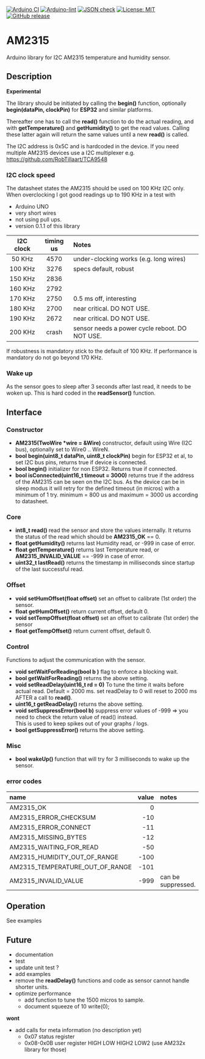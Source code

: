 
[![Arduino CI](https://github.com/RobTillaart/AM2315/workflows/Arduino%20CI/badge.svg)](https://github.com/marketplace/actions/arduino_ci)
[![Arduino-lint](https://github.com/RobTillaart/AM2315/actions/workflows/arduino-lint.yml/badge.svg)](https://github.com/RobTillaart/AM2315/actions/workflows/arduino-lint.yml)
[![JSON check](https://github.com/RobTillaart/AM2315/actions/workflows/jsoncheck.yml/badge.svg)](https://github.com/RobTillaart/AM2315/actions/workflows/jsoncheck.yml)
[![License: MIT](https://img.shields.io/badge/license-MIT-green.svg)](https://github.com/RobTillaart/AM2315/blob/master/LICENSE)
[![GitHub release](https://img.shields.io/github/release/RobTillaart/AM2315.svg?maxAge=3600)](https://github.com/RobTillaart/AM2315/releases)


# AM2315

Arduino library for I2C AM2315 temperature and humidity sensor.


## Description

**Experimental**

The library should be initiated by calling the **begin()** function, 
optionally **begin(dataPin, clockPin)** for **ESP32** and similar platforms.

Thereafter one has to call the **read()** function to do the actual reading,
and with **getTemperature()** and **getHumidity()** to get the read values.
Calling these latter again will return the same values until a new **read()** is called.

The I2C address is 0x5C and is hardcoded in the device. 
If you need multiple AM2315 devices use a I2C multiplexer e.g. https://github.com/RobTillaart/TCA9548


### I2C clock speed

The datasheet states the AM2315 should be used on 100 KHz I2C only. 
When overclocking I got good readings up to 190 KHz in a test with 
- Arduino UNO
- very short wires
- not using pull ups.
- version 0.1.1 of this library


| I2C clock | timing us | Notes                 |
|:---------:|:---------:|:----------------------|
|   50 KHz  |    4570   | under-clocking works (e.g. long wires)
|  100 KHz  |    3276   | specs default, robust
|  150 KHz  |    2836   |
|  160 KHz  |    2792   |
|  170 KHz  |    2750   | 0.5 ms off, interesting
|  180 KHz  |    2700   | near critical. DO NOT USE.
|  190 KHz  |    2672   | near critical. DO NOT USE.
|  200 KHz  |   crash   | sensor needs a power cycle reboot. DO NOT USE.


If robustness is mandatory stick to the default of 100 KHz.
If performance is mandatory do not go beyond 170 KHz.


### Wake up

As the sensor goes to sleep after 3 seconds after last read, it needs to be woken up.
This is hard coded in the **readSensor()** function. 


## Interface


### Constructor

- **AM2315(TwoWire \*wire = &Wire)** constructor, default using Wire (I2C bus), optionally set to Wire0 .. WireN.
- **bool begin(uint8_t dataPin, uint8_t clockPin)** begin for ESP32 et al, to set I2C bus pins, returns true if device is connected.
- **bool begin()** initializer for non ESP32. Returns true if connected.
- **bool isConnected(uint16_t timeout = 3000)** returns true if the address of the AM2315 can be seen on the I2C bus.
As the device can be in sleep modus it will retry for the defined timeout (in micros) with a minimum of 1 try. 
minimum = 800 us and maximum = 3000 us according to datasheet.


### Core

- **int8_t read()** read the sensor and store the values internally. 
It returns the status of the read which should be **AM2315_OK** == 0.
- **float getHumidity()** returns last Humidity read, or -999 in case of error.
- **float getTemperature()** returns last Temperature read, or **AM2315_INVALID_VALUE** == -999 in case of error.
- **uint32_t lastRead()** returns the timestamp in milliseconds since startup of the last successful read.


### Offset

- **void setHumOffset(float offset)** set an offset to calibrate (1st order) the sensor.
- **float getHumOffset()** return current offset, default 0.
- **void setTempOffset(float offset)** set an offset to calibrate (1st order) the sensor
- **float getTempOffset()** return current offset, default 0.


### Control

Functions to adjust the communication with the sensor.

- **void setWaitForReading(bool b )** flag to enforce a blocking wait. 
- **bool getWaitForReading()** returns the above setting.
- **void setReadDelay(uint16_t rd = 0)** To tune the time it waits before actual read. Default = 2000 ms.
set readDelay to 0 will reset to 2000 ms AFTER a call to **read()**.
- **uint16_t getReadDelay()** returns the above setting.
- **void setSuppressError(bool b)** suppress error values of -999 => you need to check the return value of read() instead.  
This is used to keep spikes out of your graphs / logs. 
- **bool getSuppressError()**  returns the above setting.


### Misc

- **bool wakeUp()** function that will try for 3 milliseconds to wake up the sensor.


### error codes


| name                              | value | notes     |
|:----------------------------------|------:|:----------|
| AM2315_OK                         |  0    |
| AM2315_ERROR_CHECKSUM             |  -10  |
| AM2315_ERROR_CONNECT              |  -11  |
| AM2315_MISSING_BYTES              |  -12  |
| AM2315_WAITING_FOR_READ           |  -50  |
| AM2315_HUMIDITY_OUT_OF_RANGE      |  -100 |
| AM2315_TEMPERATURE_OUT_OF_RANGE   |  -101 |
| AM2315_INVALID_VALUE              |  -999 | can be suppressed. 


## Operation

See examples


## Future

- documentation
- test
- update unit test ?
- add examples
- remove the **readDelay()** functions and code as sensor cannot handle shorter units.
- optimize performance
  - add function to tune the 1500 micros to sample.
  - document squeeze of 10 write(0);



**wont**
- add calls for meta information (no description yet)
  - 0x07 status register
  - 0x08-0x0B user register HIGH LOW HIGH2 LOW2
  (use AM232x library for those)

